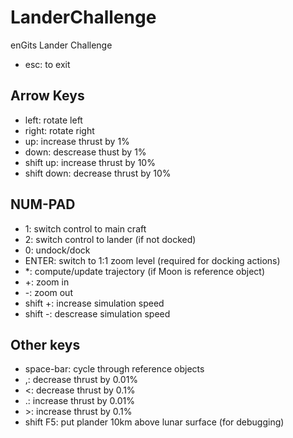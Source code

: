# LanderChallenge
enGits Lander Challenge

- esc: to exit

## Arrow Keys
- left: rotate left
- right: rotate right
- up: increase thrust by 1%
- down: descrease thust by 1%
- shift up: increase thrust by 10%
- shift down: decrease thrust by 10%

## NUM-PAD
- 1: switch control to main craft
- 2: switch control to lander (if not docked)
- 0: undock/dock
- ENTER: switch to 1:1 zoom level (required for docking actions)
- *: compute/update trajectory (if Moon is reference object)
- +: zoom in
- -: zoom out
- shift +: increase simulation speed
- shift -: descrease simulation speed

## Other keys
- space-bar: cycle through reference objects
- ,: decrease thrust by 0.01%
- <: decrease thrust by 0.1%
- .: increase thrust by 0.01%
- \>: increase thrust by 0.1%
- shift F5: put plander 10km above lunar surface (for debugging)
